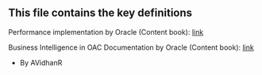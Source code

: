 ## This file contains the key definitions

Performance implementation by Oracle (Content book): [link](https://mylearn.oracle.com/ou/ekit/147785/35573/edf89f3d-28d5-401a-85ca-f22f8b2ab822/course)

Business Intelligence in OAC Documentation by Oracle (Content book): [link]()

- By AVidhanR
